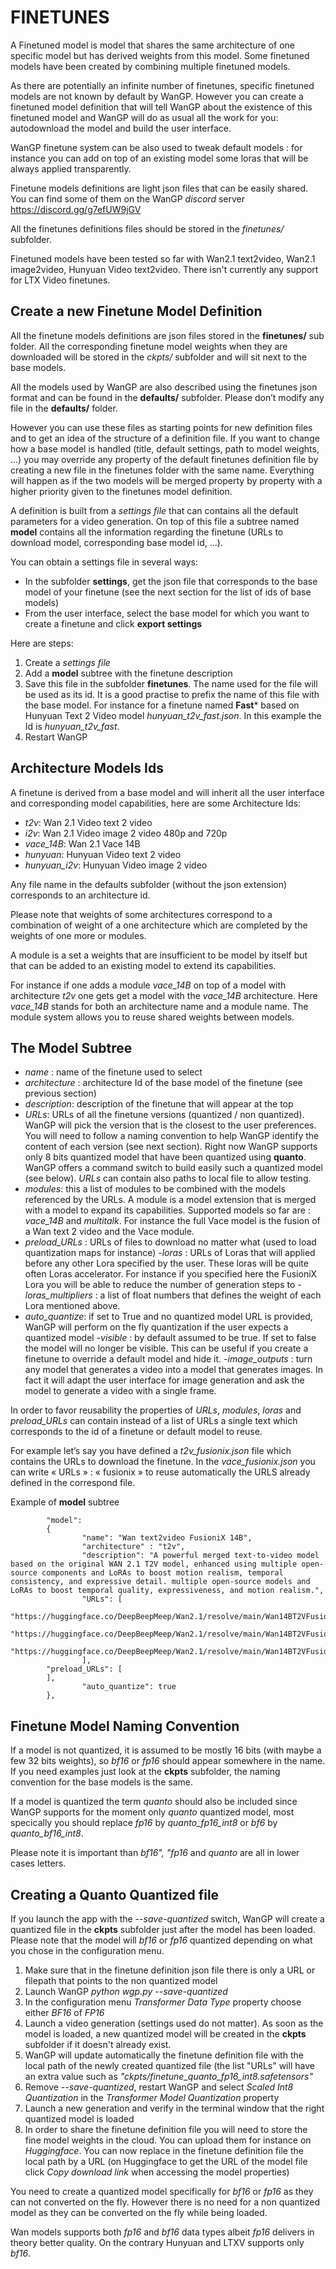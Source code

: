 # FINETUNES

A Finetuned model is model that shares the same architecture of one specific model but has derived weights from this model. Some finetuned models have been created by combining multiple finetuned models.

As there are potentially an infinite number of finetunes, specific finetuned models are not known by default by WanGP. However you can create a finetuned model definition that will tell WanGP about the existence of this finetuned model and WanGP will do as usual all the work for you: autodownload the model and build the user interface.

WanGP finetune system can be also used to tweak default models : for instance you can add on top of an existing model some loras that will be always applied transparently.

Finetune models definitions are light json files that can be easily shared. You can find some of them on the WanGP *discord* server https://discord.gg/g7efUW9jGV

All the finetunes definitions files should be stored in the *finetunes/* subfolder.

Finetuned models have been tested so far with Wan2.1 text2video, Wan2.1 image2video,  Hunyuan Video text2video. There isn't currently any support for LTX Video finetunes.



## Create a new Finetune Model Definition
All the finetune models definitions are json files stored in the **finetunes/** sub folder. All the corresponding finetune model weights when they are downloaded will be stored in the *ckpts/* subfolder and will sit next to the base models.

All the models used by WanGP are also described using the finetunes json format and can be found in the **defaults/** subfolder. Please don’t modify any file in the **defaults/** folder.

However you can use these files as starting points for new definition files and to get an idea of the structure of a definition file. If you want to change how a base model is handled (title, default settings, path to model weights, …) you may override any property of the default finetunes definition file by creating a new file in the finetunes folder with the same name. Everything will happen as if the two models will be merged property by property with a higher priority given to the finetunes model definition.

A definition is built from a *settings file* that can contains all the default parameters for a video generation. On top of this file a subtree named **model** contains all the information regarding the finetune (URLs to download model, corresponding base model id, ...).

You can obtain a settings file in several ways:
- In the subfolder **settings**, get the json file that corresponds to the base model of your finetune (see the next section for the list of ids of base models)
- From the user interface, select the base model for which you want to create a finetune and click **export settings**

Here are steps:
1) Create a *settings file*
2) Add a **model** subtree with the finetune description
3) Save this file in the subfolder **finetunes**. The name used for the file will be used as its id. It is a good practise to prefix the name of this file with the base model. For instance for a finetune named **Fast*** based on  Hunyuan Text 2 Video model *hunyuan_t2v_fast.json*. In this example the Id is *hunyuan_t2v_fast*.
4) Restart WanGP

## Architecture Models Ids
A finetune is derived from a base model and will inherit all the user interface and corresponding model capabilities, here are some Architecture Ids:
- *t2v*: Wan 2.1 Video text 2 video
- *i2v*: Wan 2.1 Video image 2 video 480p and 720p
- *vace_14B*: Wan 2.1 Vace 14B
- *hunyuan*: Hunyuan Video text 2 video
- *hunyuan_i2v*: Hunyuan Video image 2 video

Any file name in the defaults subfolder (without the json extension) corresponds to an architecture id.

Please note that weights of some architectures correspond to a combination of weight of a one architecture which are completed by the weights of one more or modules.

A module is a set a weights that are insufficient to be model by itself but that can be added to an existing model to extend its capabilities.

For instance if one adds a module *vace_14B* on top of a model with architecture *t2v* one gets get a model with the *vace_14B* architecture. Here *vace_14B* stands for both an architecture name and a module name. The module system allows you to reuse shared weights between models.


## The Model Subtree
- *name* : name of the finetune used to select
- *architecture* : architecture Id of the base model of the finetune (see previous section)
- *description*: description of the finetune that will appear at the top
- *URLs*: URLs of all the finetune versions (quantized / non quantized). WanGP will pick the version that is the closest to the user preferences. You will need to follow a naming convention to help WanGP identify the content of each version (see next section). Right now WanGP supports only 8 bits quantized model that have been quantized using **quanto**. WanGP offers a command switch to build easily such a quantized model (see below). *URLs* can contain also paths to local file to allow testing.
- *modules*: this a list of modules to be combined with the models referenced by the URLs. A module is a model extension that is merged with a model to expand its capabilities. Supported models so far are : *vace_14B* and *multitalk*. For instance the full Vace model is the fusion of a Wan text 2 video and the Vace module.
- *preload_URLs* : URLs of files to download no matter what (used to load quantization maps for instance)
-*loras* : URLs of Loras that will applied before any other Lora specified by the user. These loras will be quite often Loras accelerator. For instance if you specified here the FusioniX Lora you will be able to reduce the number of generation steps to -*loras_multipliers* : a list of float numbers that defines the weight of each Lora mentioned above.
- *auto_quantize*: if set to True and no quantized model URL is provided, WanGP will perform on the fly quantization if the user expects a quantized model
-*visible* : by default assumed to be true. If set to false the model will no longer be visible. This can be useful if you create a finetune to override a default model and hide it.
-*image_outputs* : turn any model that generates a video into a model that generates images. In fact it will adapt the user interface for image generation and ask the model to generate a video with a single frame.

In order to favor reusability the properties of *URLs*, *modules*, *loras* and  *preload_URLs* can contain instead of a list of URLs a single text which corresponds to the id of a finetune or default model to reuse.

For example let’s say you have defined a *t2v_fusionix.json* file which contains the URLs to download the finetune. In the *vace_fusionix.json* you can write « URLs » : « fusionix » to reuse automatically the URLS already defined in the correspond file.

Example of **model** subtree
```
        "model":
        {
                "name": "Wan text2video FusioniX 14B",
                "architecture" : "t2v",
                "description": "A powerful merged text-to-video model based on the original WAN 2.1 T2V model, enhanced using multiple open-source components and LoRAs to boost motion realism, temporal consistency, and expressive detail. multiple open-source models and LoRAs to boost temporal quality, expressiveness, and motion realism.",
                "URLs": [
                        "https://huggingface.co/DeepBeepMeep/Wan2.1/resolve/main/Wan14BT2VFusioniX_fp16.safetensors",
                        "https://huggingface.co/DeepBeepMeep/Wan2.1/resolve/main/Wan14BT2VFusioniX_quanto_fp16_int8.safetensors",
                        "https://huggingface.co/DeepBeepMeep/Wan2.1/resolve/main/Wan14BT2VFusioniX_quanto_bf16_int8.safetensors"
                ],
        "preload_URLs": [
        ],
                "auto_quantize": true
        },
```

## Finetune Model Naming Convention
If a model is not quantized, it is assumed to be mostly 16 bits (with maybe a few 32 bits weights), so *bf16* or *fp16* should appear somewhere in the name. If you need examples just look at the **ckpts** subfolder, the naming convention for the base models is the same.

If a model is quantized the term *quanto* should also be included since WanGP supports for the moment only *quanto* quantized model, most specically you should replace *fp16* by *quanto_fp16_int8* or *bf6* by *quanto_bf16_int8*.

Please note it is important than *bf16", "fp16* and *quanto* are all in lower cases letters.

## Creating a Quanto Quantized file
If you launch the app with the *--save-quantized* switch, WanGP will create a quantized file in the **ckpts** subfolder just after the model has been loaded. Please note that the model will *bf16* or *fp16* quantized depending on what you chose in the configuration menu.

1) Make sure that in the finetune definition json file there is only a URL or filepath that points to the non quantized model
2) Launch WanGP *python wgp.py --save-quantized*
3) In the configuration menu *Transformer Data Type* property choose either *BF16* of *FP16*
4) Launch a video generation (settings used do not matter). As soon as the model is loaded, a new quantized model will be created in the **ckpts** subfolder if it doesn't already exist.
5) WanGP will update automatically the finetune definition file with the local path of the newly created quantized file (the list "URLs" will have an extra value such as *"ckpts/finetune_quanto_fp16_int8.safetensors"*
6) Remove *--save-quantized*, restart WanGP and select *Scaled Int8 Quantization* in the *Transformer Model Quantization* property
7) Launch a new generation and verify in the terminal window that the right quantized model is loaded
8) In order to share the finetune definition file you will need to store the fine model weights in the cloud. You can upload them for instance on *Huggingface*. You can now replace in the finetune definition file the local path by a URL (on Huggingface to get the URL of the model file click *Copy download link* when accessing the model properties)

You need to create a quantized model specifically for *bf16* or *fp16* as they can not converted on the fly. However there is no need for a non quantized model as they can be converted on the fly while being loaded.

Wan models supports both *fp16* and *bf16* data types albeit *fp16* delivers in theory better quality. On the contrary Hunyuan and LTXV supports only *bf16*.

